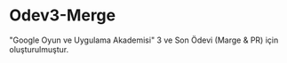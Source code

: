 # Odev3-Merge
"Google Oyun ve Uygulama Akademisi" 3 ve Son Ödevi (Marge &amp; PR) için oluşturulmuştur.

